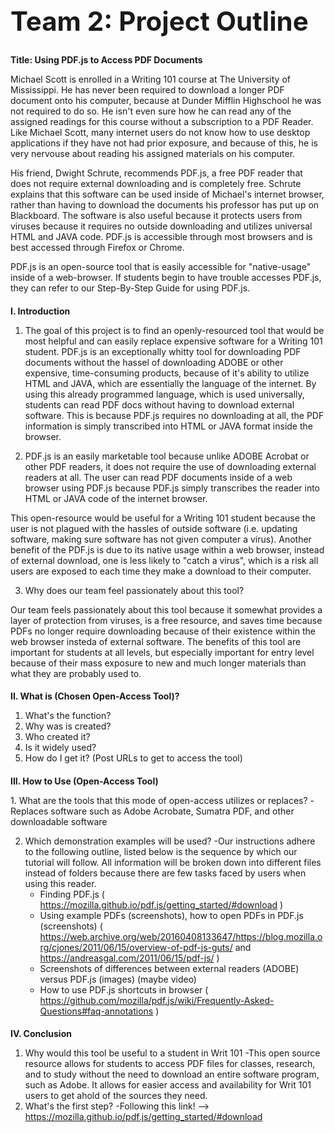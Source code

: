 <b>
<h1 style="font-size:300%;">
Team 2: Project Outline
</h1>
Title: Using PDF.js to Access PDF Documents
</b>
<p>
Michael Scott is enrolled in a Writing 101 course at The University of Mississippi. He has never been required to download a longer PDF document onto his computer, because at Dunder Mifflin Highschool he was not required to do so. He isn't even sure how he can read any of the assigned readings for this course without a subscription to a PDF Reader. Like Michael Scott, many internet users do not know how to use desktop applications if they have not had prior exposure, and because of this, he is very nervouse about reading his assigned materials on his computer. 

His friend, Dwight Schrute, recommends PDF.js, a free PDF reader that does not require external downloading and is completely free. Schrute explains that this software can be used inside of Michael's internet browser, rather than having to download the documents his professor has put up on Blackboard. The software is also useful because it protects users from viruses because it requires no outside downloading and utilizes universal HTML and JAVA code. PDF.js is accessible through most browsers and is best accessed through Firefox or Chrome. 

PDF.js is an open-source tool that is easily accessible for "native-usage" inside of a web-browser. If students begin to have trouble accesses PDF.js, they can refer to our Step-By-Step Guide for using PDF.js. 
</p>
<p>
<h2 style= "font-size:100%;">
I. Introduction
</h2>
</p>
<p>
  
  1. The goal of this project is to find an openly-resourced tool that would be most helpful and can easily replace expensive software for a Writing 101 student. PDF.js is an exceptionally whitty tool for downloading PDF documents without the hassel of downloading ADOBE or other expensive, time-consuming products, because of it's ability to utilize HTML and JAVA, which are essentially the language of the internet. By using this already programmed language, which is used universally, students can read PDF docs without having to download external software. This is because PDF.js requires no downloading at all, the PDF information is simply transcribed into HTML or JAVA format inside the browser. 
  </p>
  <p>

2. PDF.js is an easily marketable tool because unlike ADOBE Acrobat or other PDF readers, it does not require the use of downloading external readers at all. The user can read PDF documents inside of a web browser using PDF.js because PDF.js simply transcribes the reader into HTML or JAVA code of the internet browser. 

This open-resource would be useful for a Writing 101 student because the user is not plagued with the hassles of outside software (i.e. updating software, making sure software has not given computer a virus). Another benefit of the PDF.js is due to its native usage within a web browser, instead of external download, one is less likely to "catch a virus", which is a risk all users are exposed to each time they make a download to their computer. 
</p>

  3. Why does our team feel passionately about this tool?
  
  Our team feels passionately about this tool because it somewhat provides a layer of protection from viruses, is a free resource, and saves time because PDFs no longer require downloading because of their existence within the web browser insteda of external software. The benefits of this tool are important for students at all levels, but especially important for entry level because of their mass exposure to new and much longer materials than what they are probably used to. 
<p>
<h2 style= "font-size:100%;">
II. What is (Chosen Open-Access Tool)?
</h2>
</p> 

  1. What's the function?
  2. Why was is created?  
  3. Who created it?
  4. Is it widely used?
  5. How do I get it? (Post URLs to get to access the tool)
</h2>
<p>
<h2 style="font-size:100%;">
III. How to Use (Open-Access Tool)
</h2>
</p>
  1. What are the tools that this mode of open-access utilizes or replaces?
  	-Replaces software such as Adobe Acrobate, Sumatra PDF, and other downloadable software
	
  2. Which demonstration examples will be used?
 	-Our instructions adhere to the following outline, listed below is the sequence by which our tutorial will follow. All 		information will be broken down into different files instead of folders because there are few tasks faced by users
	when using this reader. 
	<ul>
	<li> Finding PDF.js ( https://mozilla.github.io/pdf.js/getting_started/#download )
	<li> Using example PDFs (screenshots), how to open PDFs in PDF.js (screenshots) 
	( https://web.archive.org/web/20160408133647/https://blog.mozilla.org/cjones/2011/06/15/overview-of-pdf-js-guts/  and https://andreasgal.com/2011/06/15/pdf-js/ )
	<li> Screenshots of differences between external readers (ADOBE) versus PDF.js (images) (maybe video)
	<li> How to use PDF.js shortcuts in browser 
	( https://github.com/mozilla/pdf.js/wiki/Frequently-Asked-Questions#faq-annotations )
	
	
	
<p>	
<h2 style="font-size:100%;">
                                                                  
IV. Conclusion
</h2>

  1. Why would this tool be useful to a student in Writ 101
  	-This open source resource allows for students to access PDF files for classes, research, and to study without the need to download an entire software program, such as Adobe. It allows for easier access and availability for Writ 101 	users to get ahold of the sources they need. 
  2. What's the first step?
  	-Following this link! --> https://mozilla.github.io/pdf.js/getting_started/#download
  </p>
